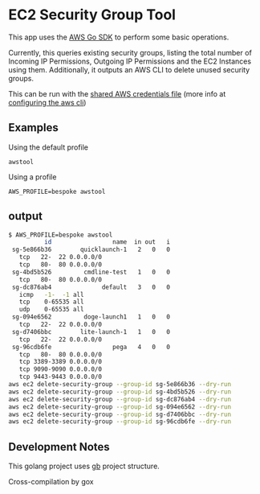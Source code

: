 # EC2 Security Group Tool

This app uses the [AWS Go SDK](https://github.com/aws/aws-sdk-go/wiki/Getting-Started-Credentials) to perform some basic operations.

Currently, this queries existing security groups, listing the total number of Incoming IP Permissions, Outgoing IP Permissions and the EC2 Instances using them. Additionally, it outputs an AWS CLI to delete unused security groups.

This can be run with the [shared AWS credentials file](https://github.com/aws/aws-sdk-go/wiki/Getting-Started-Credentials) (more info at [configuring the aws cli](http://docs.aws.amazon.com/cli/latest/userguide/cli-chap-getting-started.html))

## Examples

Using the default profile

```
awstool
```

Using a profile

```
AWS_PROFILE=bespoke awstool
```

## output

```bash
$ AWS_PROFILE=bespoke awstool
          id                 name  in out   i
 sg-5e866b36        quicklaunch-1   2   0   0
   tcp   22-  22 0.0.0.0/0
   tcp   80-  80 0.0.0.0/0
 sg-4bd5b526         cmdline-test   1   0   0
   tcp   80-  80 0.0.0.0/0
 sg-dc876ab4              default   3   0   0
   icmp   -1-  -1 all
   tcp    0-65535 all
   udp    0-65535 all
 sg-094e6562         doge-launch1   1   0   0
   tcp   22-  22 0.0.0.0/0
 sg-d7406bbc        lite-launch-1   1   0   0
   tcp   22-  22 0.0.0.0/0
 sg-96cdb6fe                 pega   4   0   0
   tcp   80-  80 0.0.0.0/0
   tcp 3389-3389 0.0.0.0/0
   tcp 9090-9090 0.0.0.0/0
   tcp 9443-9443 0.0.0.0/0
aws ec2 delete-security-group --group-id sg-5e866b36 --dry-run
aws ec2 delete-security-group --group-id sg-4bd5b526 --dry-run
aws ec2 delete-security-group --group-id sg-dc876ab4 --dry-run
aws ec2 delete-security-group --group-id sg-094e6562 --dry-run
aws ec2 delete-security-group --group-id sg-d7406bbc --dry-run
aws ec2 delete-security-group --group-id sg-96cdb6fe --dry-run
 ```


## Development Notes

 This golang project uses [gb](http://getgb.io) project structure.

 Cross-compilation by gox
